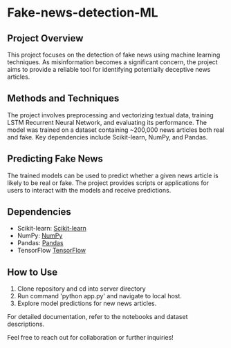 # Fake-news-detection-ML




##  Project Overview

This project focuses on the detection of fake news using machine learning techniques. As misinformation becomes a significant concern, the project aims to provide a reliable tool for identifying potentially deceptive news articles.

## Methods and Techniques

The project involves preprocessing and vectorizing textual data, training LSTM Recurrent Neural Network, and evaluating its performance. The model was trained on a dataset containing ~200,000 news articles both real and fake. Key dependencies include Scikit-learn, NumPy, and Pandas.


## Predicting Fake News

The trained models can be used to predict whether a given news article is likely to be real or fake. The project provides scripts or applications for users to interact with the models and receive predictions.

## Dependencies

- Scikit-learn: [Scikit-learn](https://scikit-learn.org/)
- NumPy: [NumPy](https://numpy.org/)
- Pandas: [Pandas](https://pandas.pydata.org/)
- TensorFlow [TensorFlow](https://www.tensorflow.org/)

## How to Use
1. Clone repository and cd into server directory
1. Run command 'python app.py' and navigate to local host.
3. Explore model predictions for new news articles.

For detailed documentation, refer to the notebooks and dataset descriptions.

Feel free to reach out for collaboration or further inquiries!


